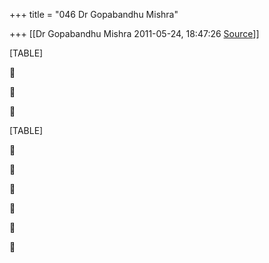 +++
title = "046 Dr Gopabandhu Mishra"

+++
[[Dr Gopabandhu Mishra	2011-05-24, 18:47:26 [Source](https://groups.google.com/g/bvparishat/c/xw9RIghQPcU)]]



[TABLE]







[TABLE]













